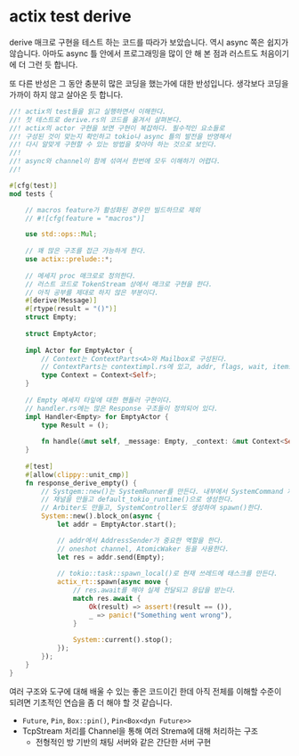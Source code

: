 # actix test derive 

derive 매크로 구현을 테스트 하는 코드를 따라가 보았습니다. 역시 async 쪽은 쉽지가 
않습니다. 아마도 async 틀 안에서 프로그래밍을 많이 안 해 본 점과 러스트도 처음이기에 
더 그런 듯 합니다. 

또 다른 반성은 그 동안 충분히 많은 코딩을 했는가에 대한 반성입니다. 생각보다 코딩을 
가까이 하지 않고 살아온 듯 합니다. 

```rust
//! actix의 test들을 읽고 실행하면서 이해한다. 
//! 첫 테스트로 derive.rs의 코드를 옮겨서 살펴본다.  
//! actix의 actor 구현을 보면 구현이 복잡하다. 필수적인 요소들로 
//! 구성된 것이 맞는지 확인하고 tokio나 async 틀의 발전을 반영해서 
//! 다시 알맞게 구현할 수 있는 방법을 찾아야 하는 것으로 보인다. 
//! 
//! async와 channel이 함께 섞여서 한번에 모두 이해하기 어렵다. 
//! 

#[cfg(test)]
mod tests {

    // macros feature가 활성화된 경우만 빌드하므로 제외
    // #![cfg(feature = "macros")]

    use std::ops::Mul;
    
    // 꽤 많은 구조를 접근 가능하게 한다. 
    use actix::prelude::*;
    
    // 메세지 proc 매크로로 정의한다. 
    // 러스트 코드로 TokenStream 상에서 매크로 구현을 한다. 
    // 아직 공부를 제대로 하지 않은 부분이다. 
    #[derive(Message)]
    #[rtype(result = "()")]
    struct Empty;
    
    struct EmptyActor;
    
    impl Actor for EmptyActor {
        // Context는 ContextParts<A>와 Mailbox로 구성된다. 
        // ContextParts는 contextimpl.rs에 있고, addr, flags, wait, items, handles를 갖고 있다. 
        type Context = Context<Self>;
    }
    
    // Empty 메세지 타잎에 대한 핸들러 구현이다. 
    // handler.rs에는 많은 Response 구조들이 정의되어 있다. 
    impl Handler<Empty> for EmptyActor {
        type Result = ();
    
        fn handle(&mut self, _message: Empty, _context: &mut Context<Self>) {}
    }
    
    #[test]
    #[allow(clippy::unit_cmp)]
    fn response_derive_empty() {
        // Systgem::new()는 SystemRunner를 만든다. 내부에서 SystemCommand 처리를 위한 
        // 채널을 만들고 default_tokio_runtime()으로 생성한다. 
        // Arbiter도 만들고, SystemController도 생성하여 spawn()한다.
        System::new().block_on(async {
            let addr = EmptyActor.start();

            // addr에서 AddressSender가 중요한 역할을 한다. 
            // oneshot channel, AtomicWaker 등을 사용한다. 
            let res = addr.send(Empty);
    
            // tokio::task::spawn_local()로 현재 쓰레드에 태스크를 만든다. 
            actix_rt::spawn(async move {
                // res.await를 해야 실제 전달되고 응답을 받는다.
                match res.await {
                    Ok(result) => assert!(result == ()),
                    _ => panic!("Something went wrong"),
                }
    
                System::current().stop();
            });
        });
    }  
}
```

여러 구조와 도구에 대해 배울 수 있는 좋은 코드이긴 한데 아직 전체를 이해할 수준이 되려면
기초적인 연습을 좀 더 해야 할 것 같습니다. 

- `Future`, `Pin`, `Box::pin()`, `Pin<Box<dyn Future>>` 
- TcpStream 처리를 Channel을 통해 여러 Strema에 대해 처리하는 구조 
  - 전형적인 방 기반의 채팅 서버와 같은 간단한 서버 구현 



